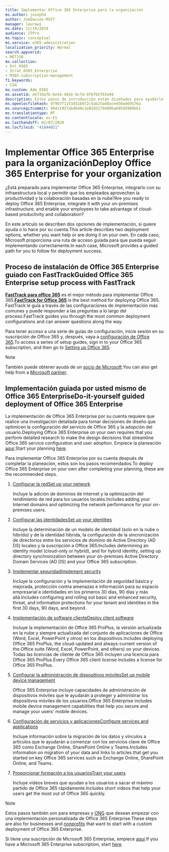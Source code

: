 ```yaml
---
title: Implementar Office 365 Enterprise para la organización
ms.author: josephd
author: JoeDavies-MSFT
manager: laurawi
ms.date: 11/19/2019
audience: ITPro
ms.topic: conceptual
ms.service: o365-administration
localization_priority: Normal
search.appverid:
- MET150
ms.collection:
- Ent_O365
- Strat_O365_Enterprise
- M365-subscription-management
f1.keywords:
- CSH
ms.custom: Adm_O365
ms.assetid: ee73dafb-be54-492e-bcfd-0fbfb5f65e94
description: Estos pasos de introducción están diseñados para ayudarle a configurar su red, crear sus identidades, implementar Office 365 ProPlus, migrar los datos y ayudar a las personas de su organización a empezar a usar Office 365.
ms.openlocfilehash: 979b7f1153451b072c5ab25ad8aced50ae69576a
ms.sourcegitcommit: 99411927abdb40c2e82d2279489ba60545989bb1
ms.translationtype: MT
ms.contentlocale: es-ES
ms.lasthandoff: 02/07/2020
ms.locfileid: "41844021"
---
```

# <a name="deploy-office-365-enterprise-for-your-organization"></a><span data-ttu-id="3fdb5-103">Implementar Office 365 Enterprise para la organización</span><span class="sxs-lookup"><span data-stu-id="3fdb5-103">Deploy Office 365 Enterprise for your organization</span></span>

<span data-ttu-id="3fdb5-104">¿Está preparado para implementar Office 365 Enterprise, integrarlo con su infraestructura local y permitir que los empleados aprovechen la productividad y la colaboración basadas en la nube?</span><span class="sxs-lookup"><span data-stu-id="3fdb5-104">Are you ready to deploy Office 365 Enterprise, integrate it with your on-premises infrastructure, and enable your employees to take advantage of cloud-based productivity and collaboration?</span></span>

<span data-ttu-id="3fdb5-105">En este artículo se describen dos opciones de implementación, si quiere ayuda o lo hace por su cuenta.</span><span class="sxs-lookup"><span data-stu-id="3fdb5-105">This article describes two deployment options, whether you want help or are doing it on your own.</span></span> <span data-ttu-id="3fdb5-106">En cada caso, Microsoft proporciona una ruta de acceso guiada para que pueda seguir implementando correctamente.</span><span class="sxs-lookup"><span data-stu-id="3fdb5-106">In each case, Microsoft provides a guided path for you to follow for deployment success.</span></span>

## <a name="guided-office-365-enterprise-setup-process-with-fasttrack"></a><span data-ttu-id="3fdb5-107">Proceso de instalación de Office 365 Enterprise guiado con FastTrack</span><span class="sxs-lookup"><span data-stu-id="3fdb5-107">Guided Office 365 Enterprise setup process with FastTrack</span></span>

<span data-ttu-id="3fdb5-108">**[FastTrack para office 365](https://docs.microsoft.com/fasttrack/O365-fasttrack-benefit-for-office-365)** es el mejor método para implementar Office 365.</span><span class="sxs-lookup"><span data-stu-id="3fdb5-108">**[FastTrack for Office 365](https://docs.microsoft.com/fasttrack/O365-fasttrack-benefit-for-office-365)** is the best method for deploying Office 365.</span></span> <span data-ttu-id="3fdb5-109">FastTrack le guía a través de las configuraciones de implementación más comunes y puede responder a las preguntas a lo largo del proceso.</span><span class="sxs-lookup"><span data-stu-id="3fdb5-109">FastTrack guides you through the most common deployment configurations and can answer questions along the way.</span></span> 

<span data-ttu-id="3fdb5-110">Para tener acceso a una serie de guías de configuración, inicie sesión en su suscripción de Office 365 y, después, vaya a [configuración de Office 365](https://aka.ms/o365fasttrack).</span><span class="sxs-lookup"><span data-stu-id="3fdb5-110">To access a series of setup guides, sign in to your Office 365 subscription, and then go to [Setting up Office 365](https://aka.ms/o365fasttrack).</span></span>

>[!Note]
><span data-ttu-id="3fdb5-111">También puede obtener ayuda de un [socio de Microsoft](https://www.microsoft.com/solution-providers/home).</span><span class="sxs-lookup"><span data-stu-id="3fdb5-111">You can also get help from a [Microsoft partner](https://www.microsoft.com/solution-providers/home).</span></span>
>

## <a name="do-it-yourself-guided-deployment-of-office-365-enterprise"></a><span data-ttu-id="3fdb5-112">Implementación guiada por usted mismo de Office 365 Enterprise</span><span class="sxs-lookup"><span data-stu-id="3fdb5-112">Do-it-yourself guided deployment of Office 365 Enterprise</span></span>

<span data-ttu-id="3fdb5-113">La implementación de Office 365 Enterprise por su cuenta requiere que realice una investigación detallada para tomar decisiones de diseño que optimicen la configuración del servicio de Office 365 y la adopción del usuario.</span><span class="sxs-lookup"><span data-stu-id="3fdb5-113">Deploying Office 365 Enterprise on your own requires that you perform detailed research to make the design decisions that streamline Office 365 service configuration and user adoption.</span></span> <span data-ttu-id="3fdb5-114">Empiece la planeación [aquí](get-your-organization-ready-for-office-365.md).</span><span class="sxs-lookup"><span data-stu-id="3fdb5-114">Start your planning [here](get-your-organization-ready-for-office-365.md).</span></span>

<span data-ttu-id="3fdb5-115">Para implementar Office 365 Enterprise por su cuenta después de completar la planeación, estos son los pasos recomendados.</span><span class="sxs-lookup"><span data-stu-id="3fdb5-115">To deploy Office 365 Enterprise on your own after completing your planning, these are the recommended steps.</span></span>

1. [<span data-ttu-id="3fdb5-116">Configurar la red</span><span class="sxs-lookup"><span data-stu-id="3fdb5-116">Set up your network</span></span>](set-up-network-for-office-365.md)

   <span data-ttu-id="3fdb5-117">Incluye la adición de dominios de Internet y la optimización del rendimiento de red para los usuarios locales.</span><span class="sxs-lookup"><span data-stu-id="3fdb5-117">Includes adding your Internet domains and optimizing the network performance for your on-premises users.</span></span>
 
2. [<span data-ttu-id="3fdb5-118">Configurar las identidades</span><span class="sxs-lookup"><span data-stu-id="3fdb5-118">Set up your identities</span></span>](protect-your-global-administrator-accounts.md)

   <span data-ttu-id="3fdb5-119">Incluye la determinación de un modelo de identidad (solo en la nube o híbrido) y de la identidad híbrida, la configuración de la sincronización de directorios entre los servicios de dominio de Active Directory (AD DS) locales y la suscripción a Office 365.</span><span class="sxs-lookup"><span data-stu-id="3fdb5-119">Includes determining an identity model (cloud-only or hybrid), and for hybrid identity, setting up directory synchronization between your on-premises Active Directory Domain Services (AD DS) and your Office 365 subscription.</span></span>

3. [<span data-ttu-id="3fdb5-120">Implementar seguridad</span><span class="sxs-lookup"><span data-stu-id="3fdb5-120">Implement security</span></span>](https://docs.microsoft.com/office365/securitycompliance/security-roadmap)

   <span data-ttu-id="3fdb5-121">Incluye la configuración y la implementación de seguridad básica y mejorada, protección contra amenazas e información para su espacio empresarial e identidades en los primeros 30 días, 90 días y más allá.</span><span class="sxs-lookup"><span data-stu-id="3fdb5-121">Includes configuring and rolling out basic and enhanced security, threat, and information protections for your tenant and identities in the first 30 days, 90 days, and beyond.</span></span>
 
4. [<span data-ttu-id="3fdb5-122">Implementación de software cliente</span><span class="sxs-lookup"><span data-stu-id="3fdb5-122">Deploy client software</span></span>](https://docs.microsoft.com/DeployOffice/deployment-guide-for-office-365-proplus)

   <span data-ttu-id="3fdb5-123">Incluye la implementación de Office 365 ProPlus, la versión actualizada en la nube y siempre actualizada del conjunto de aplicaciones de Office (Word, Excel, PowerPoint y otros) en los dispositivos.</span><span class="sxs-lookup"><span data-stu-id="3fdb5-123">Includes deploying Office 365 ProPlus, the cloud-updated and always-current version of the Office suite (Word, Excel, PowerPoint, and others) on your devices.</span></span> <span data-ttu-id="3fdb5-124">Todas las licencias de cliente de Office 365 incluyen una licencia para Office 365 ProPlus.</span><span class="sxs-lookup"><span data-stu-id="3fdb5-124">Every Office 365 client license includes a license for Office 365 ProPlus.</span></span>
 
5. [<span data-ttu-id="3fdb5-125">Configurar la administración de dispositivos móviles</span><span class="sxs-lookup"><span data-stu-id="3fdb5-125">Set up mobile device management</span></span>](https://support.office.com/article/set-up-mobile-device-management-mdm-in-office-365-dd892318-bc44-4eb1-af00-9db5430be3cd)

   <span data-ttu-id="3fdb5-126">Office 365 Enterprise incluye capacidades de administración de dispositivos móviles que le ayudarán a proteger y administrar los dispositivos móviles de los usuarios.</span><span class="sxs-lookup"><span data-stu-id="3fdb5-126">Office 365 Enterprise includes mobile device management capabilities that help you secure and manage your users' mobile devices.</span></span>
 
6. [<span data-ttu-id="3fdb5-127">Configuración de servicios y aplicaciones</span><span class="sxs-lookup"><span data-stu-id="3fdb5-127">Configure services and applications</span></span>](configure-services-and-applications.md)

   <span data-ttu-id="3fdb5-128">Incluye información sobre la migración de los datos y vínculos a artículos que le ayudarán a comenzar con los servicios clave de Office 365 como Exchange Online, SharePoint Online y Teams.</span><span class="sxs-lookup"><span data-stu-id="3fdb5-128">Includes information on migration of your data and links to articles that get you started on key Office 365 services such as Exchange Online, SharePoint Online, and Teams.</span></span>
 
7. [<span data-ttu-id="3fdb5-129">Proporcionar formación a los usuarios</span><span class="sxs-lookup"><span data-stu-id="3fdb5-129">Train your users</span></span>](https://docs.microsoft.com/office365/admin/admin-overview/get-started-with-office-365#training-resources-for-your-users)

   <span data-ttu-id="3fdb5-130">Incluye vídeos breves que ayudan a los usuarios a sacar el máximo partido de Office 365 rápidamente.</span><span class="sxs-lookup"><span data-stu-id="3fdb5-130">Includes short videos that help your users get the most out of Office 365 quickly.</span></span>
 

>[!Note]
><span data-ttu-id="3fdb5-131">Estos pasos también son para empresas y [ONG](https://go.microsoft.com/fwlink/?LinkId=627221) que desean empezar con una implementación personalizada de Office 365 Enterprise.</span><span class="sxs-lookup"><span data-stu-id="3fdb5-131">These steps are also for businesses and [nonprofits](https://go.microsoft.com/fwlink/?LinkId=627221) that want to start with a custom deployment of Office 365 Enterprise.</span></span> 
>

<span data-ttu-id="3fdb5-132">Si tiene una suscripción de Microsoft 365 Enterprise, empiece [aquí](https://docs.microsoft.com/microsoft-365/enterprise/deploy-microsoft-365-enterprise).</span><span class="sxs-lookup"><span data-stu-id="3fdb5-132">If you have a Microsoft 365 Enterprise subscription, start [here](https://docs.microsoft.com/microsoft-365/enterprise/deploy-microsoft-365-enterprise).</span></span>
